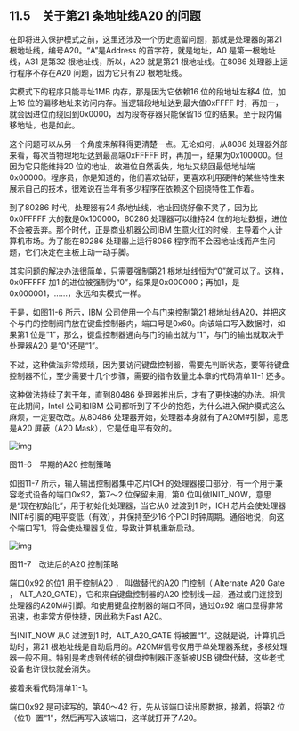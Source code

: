    

## 11.5　关于第21 条地址线A20 的问题

在即将进入保护模式之前，这里还涉及一个历史遗留问题，那就是处理器的第21 根地址线，编号A20。“A”是Address 的首字符，就是地址，A0 是第一根地址线，A31 是第32 根地址线，所以，A20 就是第21 根地址线。在8086 处理器上运行程序不存在A20 问题，因为它只有20 根地址线。

实模式下的程序只能寻址1MB 内存，那是因为它依赖16 位的段地址左移4 位，加上16 位的偏移地址来访问内存。当逻辑段地址达到最大值0xFFFF 时，再加一，就会因进位而绕回到0x0000，因为段寄存器只能保留16 位的结果。至于段内偏移地址，也是如此。

这个问题可以从另一个角度来解释得更清楚一点。无论如何，从8086 处理器外部来看，每次当物理地址达到最高端0xFFFFF 时，再加一，结果为0x100000。但因为它只能维持20 位的地址，故进位自然丢失，地址又绕回最低地址端0x00000。程序员，你是知道的，他们喜欢钻研，更喜欢利用硬件的某些特性来展示自己的技术，很难说在当年有多少程序在依赖这个回绕特性工作着。

到了80286 时代，处理器有24 条地址线，地址回绕好像不灵了，因为比0x0FFFFF 大的数是0x100000，80286 处理器可以维持24 位的地址数据，进位不会被丢弃。那个时代，正是商业机器公司IBM 生意火红的时候，主导着个人计算机市场。为了能在80286 处理器上运行8086 程序而不会因地址线而产生问题，它们决定在主板上动一动手脚。

其实问题的解决办法很简单，只需要强制第21 根地址线恒为“0”就可以了。这样，0x0FFFFF 加1 的进位被强制为“0”，结果是0x000000；再加1，是0x000001，……，永远和实模式一样。

于是，如图11-6 所示，IBM 公司使用一个与门来控制第21 根地址线A20，并把这个与门的控制阀门放在键盘控制器内，端口号是0x60。向该端口写入数据时，如果第1 位是“1”，那么，键盘控制器通向与门的输出就为“1”，与门的输出就取决于处理器A20 是“0”还是“1”。

不过，这种做法非常烦琐，因为要访问键盘控制器，需要先判断状态，要等待键盘控制器不忙，至少需要十几个步骤，需要的指令数量比本章的代码清单11-1 还多。

这种做法持续了若干年，直到80486 处理器推出后，才有了更快速的办法。相信在此期间，Intel 公司和IBM 公司都听到了不少的抱怨，为什么进入保护模式这么麻烦，一定要改改。从80486 处理器开始，处理器本身就有了A20M#引脚，意思是A20 屏蔽（A20 Mask），它是低电平有效的。

![img](../0-Assets/Epubook/x86汇编语言从实模式到保护模式_李忠_等_Z_Library/images/00430.jpeg)

图11-6　早期的A20 控制策略

如图11-7 所示，输入输出控制器集中芯片ICH 的处理器接口部分，有一个用于兼容老式设备的端口0x92，第7～2 位保留未用，第0 位叫做INIT_NOW，意思是“现在初始化”，用于初始化处理器，当它从0 过渡到1 时，ICH 芯片会使处理器INIT#引脚的电平变低（有效），并保持至少16 个PCI 时钟周期。通俗地说，向这个端口写1，将会使处理器复位，导致计算机重新启动。

![img](../0-Assets/Epubook/x86汇编语言从实模式到保护模式_李忠_等_Z_Library/images/00431.jpeg)

图11-7　改进后的A20 控制策略

端口0x92 的位1 用于控制A20 ， 叫做替代的A20 门控制（ Alternate A20 Gate ， ALT_A20_GATE），它和来自键盘控制器的A20 控制线一起，通过或门连接到处理器的A20M#引脚。和使用键盘控制器的端口不同，通过0x92 端口显得非常迅速，也非常方便快捷，因此称为Fast A20。

当INIT_NOW 从0 过渡到1 时，ALT_A20_GATE 将被置“1”。这就是说，计算机启动时，第21 根地址线是自动启用的。A20M#信号仅用于单处理器系统，多核处理器一般不用。特别是考虑到传统的键盘控制器正逐渐被USB 键盘代替，这些老式设备也许很快就会消失。

接着来看代码清单11-1。

端口0x92 是可读写的，第40～42 行，先从该端口读出原数据，接着，将第2 位（位1）置“1”，然后再写入该端口，这样就打开了A20。